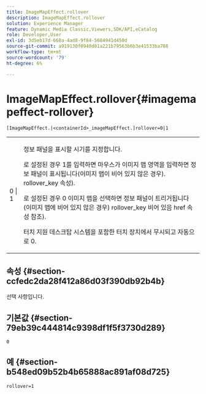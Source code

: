 ```yaml
---
title: ImageMapEffect.rollover
description: ImageMapEffect.rollover
solution: Experience Manager
feature: Dynamic Media Classic,Viewers,SDK/API,eCatalog
role: Developer,User
exl-id: 3d5eb17d-668a-4ad8-9f84-5684941d450d
source-git-commit: a919130f0940d81a221b79563b6b3e41533ba788
workflow-type: tm+mt
source-wordcount: '79'
ht-degree: 6%

---
```


# ImageMapEffect.rollover{#imagemapeffect-rollover}

`[ImageMapEffect.|<containerId>_imageMapEffect.]rollover=0|1`

<table id="table_2671D63442B54F659C32C4A3CC61DD7C"> 
 <tbody> 
  <tr> 
   <td colname="col1"> <p><span class="codeph"> 0 | 1</span> </p> </td> 
   <td colname="col2"> <p>정보 패널을 표시할 시기를 지정합니다. </p> <p>로 설정된 경우 <span class="codeph"> 1</span>를 입력하면 마우스가 이미지 맵 영역을 입력하면 정보 패널이 표시됩니다(이미지 맵이 비어 있지 않은 경우). <span class="codeph"> rollover_key</span> 속성). </p> <p>로 설정된 경우 <span class="codeph"> 0</span> 이미지 맵을 선택하면 정보 패널이 트리거됩니다(이미지 맵에 비어 있지 않은 경우) <span class="codeph"> rollover_key</span> 비어 있음 <span class="codeph"> href</span> 속성 참조). </p> <p> 터치 지원 데스크탑 시스템을 포함한 터치 장치에서 무시되고 자동으로 <span class="codeph"> 0</span>. </p> </td> 
  </tr> 
 </tbody> 
</table>

## 속성 {#section-ccfedc2da28f412a86d03f390db92b4b}

선택 사항입니다.

## 기본값 {#section-79eb39c444814c9398df1f5f3730d289}

`0`

## 예 {#section-b548ed09b52b4b65888ac891af08d725}

`rollover=1`
